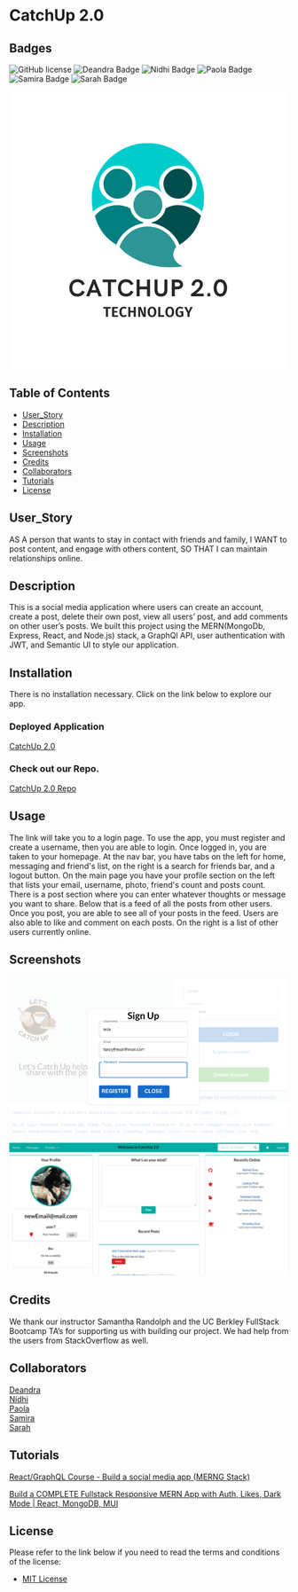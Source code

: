 # CatchUp 2.0

## Badges
![GitHub license](https://img.shields.io/badge/license-MIT-blue.svg)
![Deandra Badge](https://img.shields.io/badge/PM/Front-Deandra-red)
![Nidhi Badge](https://img.shields.io/badge/Login/Back-Nidhi-pink)
![Paola Badge](https://img.shields.io/badge/Front-Paola-orange)
![Samira Badge](https://img.shields.io/badge/Front/Back-Samira-purple)
![Sarah Badge](https://img.shields.io/badge/Front-Sarah-green)

![CatchUpLogo](./client/public/images/screenShots/Catchup%202.0.png)

## Table of Contents

- [User_Story](#user_story)
- [Description](#description)
- [Installation](#installation)
- [Usage](#usage)
- [Screenshots](#screenshots)
- [Credits](#credits)
- [Collaborators](#collaborators)
- [Tutorials](#tutorials)
- [License](#license)

## User_Story

AS A person that wants to stay in contact with friends and family,
I WANT to post content, and engage with others content,
SO THAT I can maintain relationships online.

## Description

This is a social media application where users can create an account, create a post, delete their own post, view all users’ post, and add comments on other user’s posts. We built this project using the MERN(MongoDb, Express, React, and Node.js) stack, a GraphQl API, user authentication with JWT, and Semantic UI to style our application.

## Installation

There is no installation necessary. Click on the link below to explore our app.

### Deployed Application

[CatchUp 2.0](https://catch-up-2-7cee2873119e.herokuapp.com/ )

### Check out our Repo.

[CatchUp 2.0 Repo](https://github.com/smokhadar/catch-up2)

## Usage

The link will take you to a login page. To use the app, you must register and create a username, then you are able to login.  Once logged in, you are taken to your homepage.  At the nav bar, you have tabs on the left for home, messaging and friend's list, on the right is a search for friends bar, and a logout button. On the main page you have your profile section on the left that lists your email, username, photo, friend's count and posts count.  There is a post section where you can enter whatever thoughts or message you want to share.  Below that is a feed of all the posts from other users.  Once you post, you are able to see all of your posts in the feed. Users are also able to like and comment on each posts.  On the right is a list of other users currently online. 

## Screenshots

![signUp](./client/public/images/screenShots/login.png)

![Home](./client/public/images/screenShots/home.png)


## Credits

We thank our instructor Samantha Randolph and the UC Berkley FullStack Bootcamp TA’s for supporting us with building our project. We had help from the users from StackOverflow as well.

## Collaborators

[Deandra](https://github.com/ddiedrick)  
[Nidhi](https://github.com/shahnidhi20)  
[Paola](https://github.com/perfectblue0)  
[Samira](https://github.com/smokhadar)     
[Sarah](https://github.com/minutemin)

## Tutorials
[React/GraphQL Course - Build a social media app (MERNG Stack)](https://www.youtube.com/watch?v=n1mdAPFq2Os&ab_channel=freeCodeCamp.org)

[Build a COMPLETE Fullstack Responsive MERN App with Auth, Likes, Dark Mode | React, MongoDB, MUI](https://www.youtube.com/watch?v=K8YELRmUb5o&ab_channel=EdRoh)

## License

Please refer to the link below if you need to read the terms and conditions of the license:
- [MIT License](https://opensource.org/licenses/MIT)





